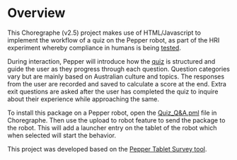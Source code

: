 # Overview

This Choregraphe (v2.5) project makes use of HTML/Javascript to implement the workflow of a quiz on the Pepper robot, as part of the HRI experiment whereby compliance in humans is being [tested](https://supervisorconnect.med.monash.edu/projects/do-social-robots-have-social-influence-exploration-conformity-compliance-and-persuasion). 

During interaction, Pepper will introduce how the [quiz](https://docs.google.com/document/d/1CSvxYsGtnIFGXu-Lr4lSYEnaO_VANeMz/edit?usp=sharing&ouid=100288249884668367427&rtpof=true&sd=true) is structured and guide the user as they progress through each question. Question categories vary but are mainly based on Australian culture and topics. The responses from the user are recorded and saved to calculate a score at the end. Extra exit questions are asked after the user has completed the quiz to inquire about their experience while approaching the same.

To install this package on a Pepper robot, open the [Quiz_Q&A.pml](https://github.com/paulonhantumbojr/Pepper_GeneralQ-A/blob/main/Quiz_Q%26A.pml) file in Choregraphe. Then use the upload to robot feature to send the package to the robot. This will add a launcher entry on the tablet of the robot which when selected will start the behavior.

This project was developed based on the [Pepper Tablet Survey tool](https://github.com/tianleimin/RobotCakeBarWaiterPepper).
